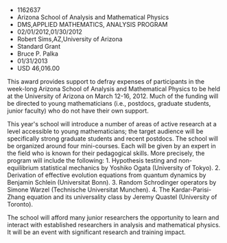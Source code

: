 
* 1162637
* Arizona School of Analysis and Mathematical Physics
* DMS,APPLIED MATHEMATICS, ANALYSIS PROGRAM
* 02/01/2012,01/30/2012
* Robert Sims,AZ,University of Arizona
* Standard Grant
* Bruce P. Palka
* 01/31/2013
* USD 46,016.00

This award provides support to defray expenses of participants in the week-long
Arizona School of Analysis and Mathematical Physics to be held at the University
of Arizona on March 12-16, 2012. Much of the funding will be directed to young
mathematicians (i.e., postdocs, graduate students, junior faculty) who do not
have their own support.

This year's school will introduce a number of areas of active research at a
level accessible to young mathematicians; the target audience will be
specifically strong graduate students and recent postdocs. The school will be
organized around four mini-courses. Each will be given by an expert in the field
who is known for their pedagogical skills. More precisely, the program will
include the following: 1. Hypothesis testing and non-equilibrium statistical
mechanics by Yoshiko Ogata (University of Tokyo). 2. Derivation of effective
evolution equations from quantum dynamics by Benjamin Schlein (Universitat
Bonn). 3. Random Schrodinger operators by Simone Warzel (Technische Universitat
Munchen). 4. The Kardar-Parisi-Zhang equation and its universality class by
Jeremy Quastel (University of Toronto).

The school will afford many junior researchers the opportunity to learn and
interact with established researchers in analysis and mathematical physics. It
will be an event with significant research and training impact.
